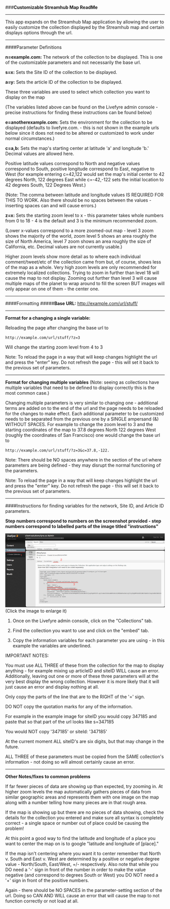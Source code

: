 ###**Customizable Streamhub Map ReadMe**


-----
This app expands on the Streamhub Map application by allowing the user to easily customize the collection displayed by the Streamhub map and certain displays options through the url.


---

####Parameter Definitions

**n=example.com:**  The network of the collection to be displayed.  This is one of the customizable parameters and not necessarily the base url.

**s=x:** Sets the Site ID of the collection to be displayed.

**a=y:** Sets the article ID of the collection to be displayed.

These three variables are used to select which collection you want to display on the map

(The variables listed above can be found on the Livefyre admin console - precise instructions for finding these instructions can be found below)

**e=anotherexample.com:** Sets the environment for the collection to be displayed (defaults to livefyre.com. - this is not shown in the example urls below since it does not need to be altered or customized to work under normal circumstances.)

**c=a,b:** Sets the map's starting center at latitude 'a' and longitude 'b.'   Decimal values are allowed here.

 Positive latitude values correspond to North and negative values correspond to South, positive longitude correspond to East, negative to West (for example entering c=42,122 would set the map's initial center to 42 degrees North, 122 degrees East while c=-42,-122 sets the initial location to 42 degrees South, 122 Degrees West.)

 (Note: The comma between latitude and longitude values IS REQUIRED FOR THIS TO WORK.  Also there should be no spaces between the values - inserting spaces can and will cause errors.) 

**z=x:** Sets the starting zoom level to x - this parameter takes whole numbers from 0 to 18 - 4 is the default and 3 is the minimum recommended zoom. 

(Lower x-values correspond to a more zoomed-out map - level 3 zoom shows the majority of the world, zoom level 5 shows an area roughly the size of North America, level 7 zoom shows an area roughly the size of California, etc.  Decimal values are not currently usable.)


Higher zoom levels show more detail as to where each individual comment/tweet/etc of the collection came from but, of course, shows less of the map as a whole.  Very high zoom levels are only recommended for extremely localized collections.  Trying to zoom in further than level 18 will cause the map to not display.  Zooming out further than level 3 will cause multiple maps of the planet to wrap around to fill the screen BUT images will only appear on one of them - the center one.

---

####Formatting
#####**Base URL:** http://example.com/url/stuff/

---

**Format for a changing a single variable:** 

Reloading the page after changing the base url to

    http://example.com/url/stuff/?z=3

Will change the starting zoom level from 4 to 3

Note: To reload the page in a way that will keep changes highlight the url and press the "enter" key.  Do not refresh the page - this will set it back to the previous set of parameters.


---

**Format for changing multiple variables** (Note: seeing as collections have multiple variables that need to be defined to display correctly this is the most common case.)

Changing multiple parameters is very similar to changing one - additional terms are added on to the end of the url and the page needs to be reloaded for the changes to make effect.  Each additional parameter to be customized needs to be separated from the previous one by a SINGLE ampersand (&) WITHOUT SPACES.  For example to change the zoom level to 3 and the starting coordinates of the map to 37.8 degrees North 122 degrees West (roughly the coordinates of San Francisco) one would change the base url to

    http://example.com/url/stuff/?z=3&c=37.8,-122.


Note: There should be NO spaces anywhere in the section of the url where parameters are being defined - they may disrupt the normal functioning of the parameters.

Note: To reload the page in a way that will keep changes highlight the url and press the "enter" key.  Do not refresh the page - this will set it back to the previous set of parameters.


---

####Instructions for finding variables for the network, Site ID, and Article ID parameters.

**Step numbers correspond to numbers on the screenshot provided - step numbers correspond to labelled parts of the image titled "instructions"**

![Instructions](https://raw.githubusercontent.com/NicholasEM/CustomizableMap/master/Instructions.png)
(Click the image to enlarge it)

1) Once on the Livefyre admin console, click on the "Collections" tab.

2) Find the collection you want to use and click on the "embed" tab.

3) Copy the information variables for each parameter you are using - in this example the variables are underlined.

IMPORTANT NOTES: 

You must use ALL THREE of these from the collection for the map to display anything - for example mixing up articleID and siteID WILL cause an error.  Additionally, leaving out one or more of these three parameters will at the very best display the wrong collection.  However it is more likely that it will just cause an error and display nothing at all.

Only copy the parts of the line that are to the RIGHT of the '=' sign.

DO NOT copy the quotation marks for any of the information.

For example in the example image for siteID you would copy 347185 and paste that so that part of the url looks like s=347185

You would NOT copy '347185' or siteId: '347185'

At the current moment ALL siteID's are six digits, but that may change in the future.

ALL THREE of these parameters must be copied from the SAME collection's information - not doing so will almost certainly cause an error.


---


**Other Notes/fixes to common problems**


If far fewer pieces of data are showing up than expected, try zooming in.  At higher zoom levels the map automatically gathers pieces of data from similar geographic areas and represents them with one image on the map along with a number telling how many pieces are in that rough area.

If the map is showing up but there are no pieces of data showing, check the details for the collection you entered and make sure all syntax is completely correct - a single space or number out of place could be causing the problem!

At this point a good way to find the latitude and longitude of a place you want to center the map on is to google "latitude and longitude of    [place]."  

If the map isn't centering where you want it to center remember that North v. South and East v. West are determined by a positive or negative degree value - North/South, East/West, +/- respectively.  Also note that while you DO need a '-' sign in front of the number in order to make the value negative (and correspond to degrees South or West) you DO NOT need a '+' sign in front of the positive numbers.

Again - there should be NO SPACES in the parameter-setting section of the url.  Doing so CAN AND WILL cause an error that will cause the map to not function correctly or not load at all.


